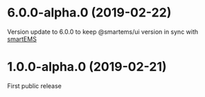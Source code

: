 # 6.0.0-alpha.0 (2019-02-22)
Version update to 6.0.0 to keep @smartems/ui version in sync with [smartEMS](https://github.com/smartems/smartems)

# 1.0.0-alpha.0 (2019-02-21)
First public release

